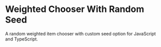 # Weighted Chooser With Random Seed

A random weighted item chooser with custom seed option for JavaScript and TypeScript.
